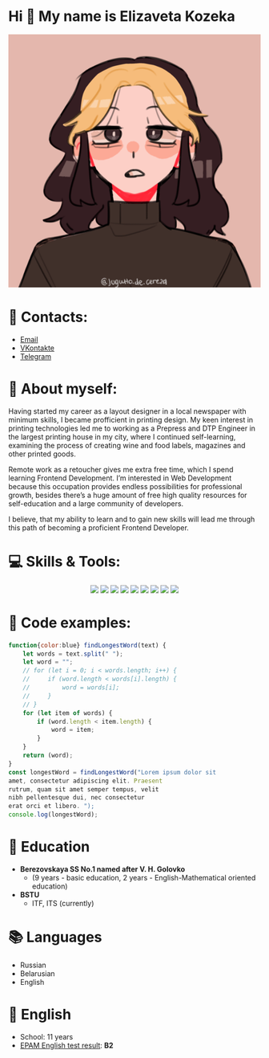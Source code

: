 # Hi 👋 My name is Elizaveta Kozeka
![Profile image](https://github.com/jokimi/rsschool-cv/blob/gh-pages/assets/ava.png)
# 🤝 Contacts:  
- [Email](lizakozeka@gmail.com)
- [VKontakte](https://https://vk.com/arslan_hd)
- [Telegram](https://t.me/keikenny)
# 👩 About myself:
Having started my career as a layout designer in a local newspaper with minimum skills, I became profficient in printing design. My keen interest in printing technologies led me to working as a Prepress and DTP Engineer in the largest printing house in my city, where I continued self-learning, examining the process of creating wine and food labels, magazines and other printed goods.

Remote work as a retoucher gives me extra free time, which I spend learning Frontend Development. I’m interested in Web Development because this occupation provides endless possibilities for professional growth, besides there’s a huge amount of free high quality resources for self-education and a large community of developers.

I believe, that my ability to learn and to gain new skills will lead me through this path of becoming a proficient Frontend Developer.
# 💻 Skills & Tools:  
<p align="center">
  <img src="https://img.shields.io/badge/c++-%2300599C.svg?style=for-the-badge&logo=c%2B%2B&logoColor=white" height="25px">
  <img src="https://img.shields.io/badge/html5-%23E34F26.svg?style=for-the-badge&logo=html5&logoColor=white" height="25px">
  <img src="https://img.shields.io/badge/javascript-%23323330.svg?style=for-the-badge&logo=javascript&logoColor=%23F7DF1E" height="25px">
  <img src="https://img.shields.io/badge/css3-%231572B6.svg?style=for-the-badge&logo=css3&logoColor=white" height="25px">
  <img src="https://img.shields.io/badge/SASS-hotpink.svg?style=for-the-badge&logo=SASS&logoColor=white" height="25px">
  <img src="https://img.shields.io/badge/git-%23F05033.svg?style=for-the-badge&logo=git&logoColor=white" height="25px">
  <img src="https://img.shields.io/badge/figma-%23F24E1E.svg?style=for-the-badge&logo=figma&logoColor=white" height="25px">
  <img src="https://img.shields.io/badge/Visual%20Studio%20Code-0078d7.svg?style=for-the-badge&logo=visual-studio-code&logoColor=white" height="25px">
  <img src="https://img.shields.io/badge/Visual%20Studio-5C2D91.svg?style=for-the-badge&logo=visual-studio&logoColor=white" height="25px">
</p>  

# 📁 Code examples:

```js
function{color:blue} findLongestWord(text) {
    let words = text.split(" ");
    let word = "";
    // for (let i = 0; i < words.length; i++) {
    //     if (word.length < words[i].length) {
    //         word = words[i];
    //     }
    // }
    for (let item of words) {
        if (word.length < item.length) {
            word = item;
        }
    }
    return (word);
}
const longestWord = findLongestWord("Lorem ipsum dolor sit 
amet, consectetur adipiscing elit. Praesent 
rutrum, quam sit amet semper tempus, velit 
nibh pellentesque dui, nec consectetur 
erat orci et libero. ");
console.log(longestWord);
```

# 💼 Education
* **Berezovskaya SS No.1 named after V. H. Golovko**
    * (9 years - basic education, 2 years - English-Mathematical oriented education)
* **BSTU**
    * ITF, ITS (currently)  
# 📚 Languages
- Russian
- Belarusian
- English
# 📖 English 
-  School: 11 years 
-  [EPAM English test result](https://examinator.epam.com/Main/PersonalAssignments): **B2**
